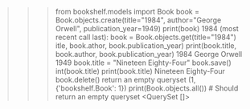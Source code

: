 >>> from bookshelf.models import Book
>>> book = Book.objects.create(title="1984", author="George Orwell", publication_year=1949)
>>> print(book)
1984 (most recent call last):
>>> book = Book.objects.get(title="1984")
itle, book.athor, book.publication_year)
>>> print(book.title, book.author, book.publication_year)
1984 George Orwell 1949
>>> book.title = "Nineteen Eighty-Four"
>>> book.save()
int(book.title)
>>> print(book.title)
Nineteen Eighty-Four
>>> book.delete()
return an empty queryset
(1, {'bookshelf.Book': 1})
>>> print(Book.objects.all())  # Should return an empty queryset
<QuerySet []>

